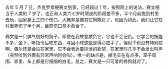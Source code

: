 去年 5 月 7 日，杰克罗素梗赛文到家，已经超过 1 年，按照网上的说法，赛文相当于人类的 7 岁了，也正和人类六七岁时顽皮的阶段差不多，半个月前跑到村里去玩，回家身上三四个伤口，大概率是被其它狗欺负了，也因为如此，我们让它在村里养伤了半个月，目前伤口基本愈合了。

赛文是一只脾气很好的狗子，即使在我故意欺负它，它也不会记仇。它学会的技能不多，坐下、听指令后吃东西、寻回小球这些是得心应手了，但似乎也没有特别聪明，偶尔还是会拉在家里，它不会表达要排泄的欲望，在家里时几乎不会发出叫声（突然听到外面有异常声响时会叫）。唯一的缺点是，掉毛实在有点多，笼子周围、家里、车上都是它细细的白毛，总之，赛文是一只可爱的修狗就对了。
<!-- ##{"timestamp":1716041428}## -->